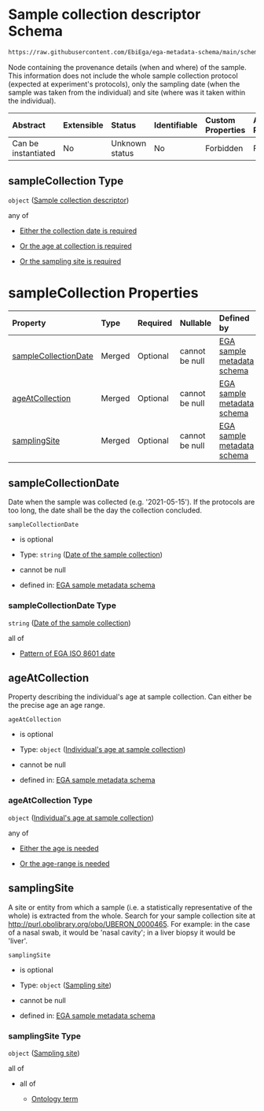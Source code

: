 # Sample collection descriptor Schema

```txt
https://raw.githubusercontent.com/EbiEga/ega-metadata-schema/main/schemas/EGA.sample.json#/properties/sampleCollection
```

Node containing the provenance details (when and where) of the sample. This information does not include the whole sample collection protocol (expected at experiment's protocols), only the sampling date (when the sample was taken from the individual) and site (where was it taken within the individual).

| Abstract            | Extensible | Status         | Identifiable | Custom Properties | Additional Properties | Access Restrictions | Defined In                                                                   |
| :------------------ | :--------- | :------------- | :----------- | :---------------- | :-------------------- | :------------------ | :--------------------------------------------------------------------------- |
| Can be instantiated | No         | Unknown status | No           | Forbidden         | Forbidden             | none                | [EGA.sample.json\*](../../../schemas/EGA.sample.json "open original schema") |

## sampleCollection Type

`object` ([Sample collection descriptor](ega-10-properties-sample-collection-descriptor.md))

any of

*   [Either the collection date is required](ega-10-properties-sample-collection-descriptor-anyof-either-the-collection-date-is-required.md "check type definition")

*   [Or the age at collection is required](ega-10-properties-sample-collection-descriptor-anyof-or-the-age-at-collection-is-required.md "check type definition")

*   [Or the sampling site is required](ega-10-properties-sample-collection-descriptor-anyof-or-the-sampling-site-is-required.md "check type definition")

# sampleCollection Properties

| Property                                      | Type   | Required | Nullable       | Defined by                                                                                                                                                                                                                                                                          |
| :-------------------------------------------- | :----- | :------- | :------------- | :---------------------------------------------------------------------------------------------------------------------------------------------------------------------------------------------------------------------------------------------------------------------------------- |
| [sampleCollectionDate](#samplecollectiondate) | Merged | Optional | cannot be null | [EGA sample metadata schema](ega-10-properties-sample-collection-descriptor-properties-date-of-the-sample-collection.md "https://raw.githubusercontent.com/EbiEga/ega-metadata-schema/main/schemas/EGA.sample.json#/properties/sampleCollection/properties/sampleCollectionDate")   |
| [ageAtCollection](#ageatcollection)           | Merged | Optional | cannot be null | [EGA sample metadata schema](ega-10-properties-sample-collection-descriptor-properties-individuals-age-at-sample-collection.md "https://raw.githubusercontent.com/EbiEga/ega-metadata-schema/main/schemas/EGA.sample.json#/properties/sampleCollection/properties/ageAtCollection") |
| [samplingSite](#samplingsite)                 | Merged | Optional | cannot be null | [EGA sample metadata schema](ega-10-properties-sample-collection-descriptor-properties-sampling-site.md "https://raw.githubusercontent.com/EbiEga/ega-metadata-schema/main/schemas/EGA.sample.json#/properties/sampleCollection/properties/samplingSite")                           |

## sampleCollectionDate

Date when the sample was collected (e.g. '2021-05-15'). If the protocols are too long, the date shall be the day the collection concluded.

`sampleCollectionDate`

*   is optional

*   Type: `string` ([Date of the sample collection](ega-10-properties-sample-collection-descriptor-properties-date-of-the-sample-collection.md))

*   cannot be null

*   defined in: [EGA sample metadata schema](ega-10-properties-sample-collection-descriptor-properties-date-of-the-sample-collection.md "https://raw.githubusercontent.com/EbiEga/ega-metadata-schema/main/schemas/EGA.sample.json#/properties/sampleCollection/properties/sampleCollectionDate")

### sampleCollectionDate Type

`string` ([Date of the sample collection](ega-10-properties-sample-collection-descriptor-properties-date-of-the-sample-collection.md))

all of

*   [Pattern of EGA ISO 8601 date](ega-4-definitions-pattern-of-ega-iso-8601-date.md "check type definition")

## ageAtCollection

Property describing the individual's age at sample collection. Can either be the precise age an age range.

`ageAtCollection`

*   is optional

*   Type: `object` ([Individual's age at sample collection](ega-10-properties-sample-collection-descriptor-properties-individuals-age-at-sample-collection.md))

*   cannot be null

*   defined in: [EGA sample metadata schema](ega-10-properties-sample-collection-descriptor-properties-individuals-age-at-sample-collection.md "https://raw.githubusercontent.com/EbiEga/ega-metadata-schema/main/schemas/EGA.sample.json#/properties/sampleCollection/properties/ageAtCollection")

### ageAtCollection Type

`object` ([Individual's age at sample collection](ega-10-properties-sample-collection-descriptor-properties-individuals-age-at-sample-collection.md))

any of

*   [Either the age is needed](ega-10-properties-sample-collection-descriptor-properties-individuals-age-at-sample-collection-anyof-either-the-age-is-needed.md "check type definition")

*   [Or the age-range is needed](ega-10-properties-sample-collection-descriptor-properties-individuals-age-at-sample-collection-anyof-or-the-age-range-is-needed.md "check type definition")

## samplingSite

A site or entity from which a sample (i.e. a statistically representative of the whole) is extracted from the whole. Search for your sample collection site at <http://purl.obolibrary.org/obo/UBERON_0000465>. For example: in the case of a nasal swab, it would be 'nasal cavity'; in a liver biopsy it would be 'liver'.

`samplingSite`

*   is optional

*   Type: `object` ([Sampling site](ega-10-properties-sample-collection-descriptor-properties-sampling-site.md))

*   cannot be null

*   defined in: [EGA sample metadata schema](ega-10-properties-sample-collection-descriptor-properties-sampling-site.md "https://raw.githubusercontent.com/EbiEga/ega-metadata-schema/main/schemas/EGA.sample.json#/properties/sampleCollection/properties/samplingSite")

### samplingSite Type

`object` ([Sampling site](ega-10-properties-sample-collection-descriptor-properties-sampling-site.md))

all of

*   all of

    *   [Ontology term](ega-4-definitions-ontology-term.md "check type definition")
